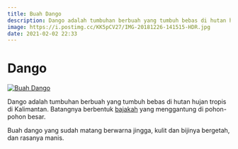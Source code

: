 ```yaml
---
title: Buah Dango
description: Dango adalah tumbuhan berbuah yang tumbuh bebas di hutan hujan tropis di Kalimantan.
image: https://i.postimg.cc/KK5pCV27/IMG-20181226-141515-HDR.jpg
date: 2021-02-02 22:33
---
```

# Dango

[![Buah Dango](https://i.postimg.cc/0QggKRX4/IMG-20181226-141515-HDR.jpg)](https://postimg.cc/KK5pCV27)

Dango adalah tumbuhan berbuah yang tumbuh bebas di hutan hujan tropis di Kalimantan. Batangnya berbentuk [bajakah]({{site.url}}/2020/08/01/pengertian-bajakah-yang-benar-menurut-orang-dayak-ngaju-asli) yang menggantung di pohon-pohon besar.

Buah dango yang sudah matang berwarna jingga, kulit dan bijinya bergetah, dan rasanya manis.
